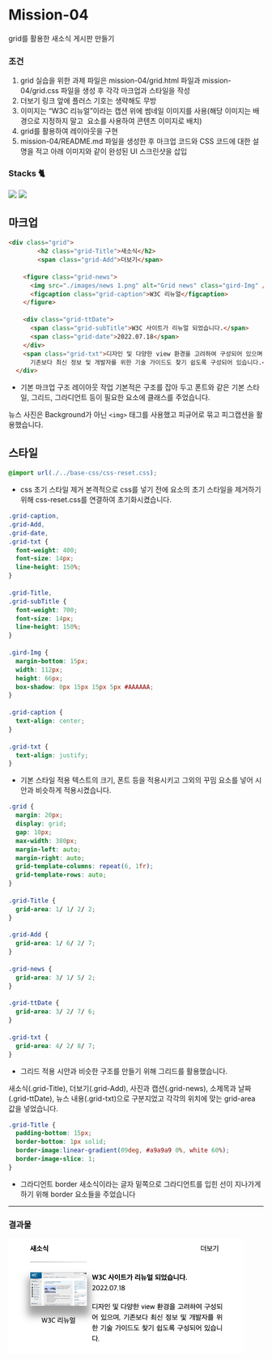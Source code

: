 # Mission-04
grid를 활용한 새소식 게시판 만들기

### 조건
1. grid 실습을 위한 과제 파일은 mission-04/grid.html 파일과 mission-04/grid.css 파일을 생성 후 각각 마크업과 스타일을 작성
2. 더보기 링크 앞에 플러스 기호는 생략해도 무방
3. 이미지는 “W3C 리뉴얼”이라는 캡션 위에 썸네일 이미지를 사용(해당 이미지는 배경으로 지정하지 말고 <img> 요소를 사용하여 콘텐츠 이미지로 배치)
4. grid를 활용하여 레이아웃을 구현
5. mission-04/README.md 파일을 생성한 후 마크업 코드와 CSS 코드에 대한 설명을 적고 아래 이미지와 같이 완성된 UI 스크린샷을 삽입


### Stacks 🐈
<div>
  <img src="https://img.shields.io/badge/html5-E34F26?style=for-the-badge&logo=html5&logoColor=white">
  <img src="https://img.shields.io/badge/css-1572B6?style=for-the-badge&logo=css3&logoColor=white">
</div>


## 마크업
```html
<div class="grid">
        <h2 class="grid-Title">새소식</h2>
        <span class="grid-Add">더보기</span>

    <figure class="grid-news">
      <img src="./images/news 1.png" alt="Grid news" class="gird-Img" />
      <figcaption class="grid-caption">W3C 리뉴얼</figcaption>
    </figure>

    <div class="grid-ttDate">
      <span class="grid-subTitle">W3C 사이트가 리뉴얼 되었습니다.</span>
      <span class="grid-date">2022.07.18</span>
    </div>
    <span class="grid-txt">디자인 및 다양한 view 환경을 고려하여 구성되어 있으며,
      기존보다 최신 정보 및 개발자를 위한 기술 가이드도 찾기 쉽도록 구성되어 있습니다.</span>
  </div>
```
- 기본 마크업 구조 레이아웃 작업
기본적은 구조를 잡아 두고 폰트와 같은 기본 스타일, 그리드, 그라디언트 등이 필요한 요소에 클래스를 주었습니다.

뉴스 사진은 Background가 아닌 `<img>` 태그를 사용했고 피규어로 묶고 피그캡션을 활용했습니다. 

## 스타일
```css
@import url(./../base-css/css-reset.css);
```
- css 초기 스타일 제거
본격적으로 css를 넣기 전에 요소의 초기 스타일을 제거하기 위해 css-reset.css를 연결하여 초기화시켰습니다.


```css
.grid-caption,
.grid-Add,
.grid-date,
.grid-txt {
  font-weight: 400;
  font-size: 14px;
  line-height: 150%;
}

.grid-Title,
.grid-subTitle {
  font-weight: 700;
  font-size: 14px;
  line-height: 150%;
}

.gird-Img {
  margin-bottom: 15px;
  width: 112px;
  height: 66px;
  box-shadow: 0px 15px 15px 5px #AAAAAA;
}

.grid-caption {
  text-align: center;
}

.grid-txt {
  text-align: justify;
}
```
- 기본 스타일 적용
텍스트의 크기, 폰트 등을 적용시키고 그외의 꾸밈 요소를 넣어 시안과 비슷하게 적용시켰습니다.

```css
.grid {
  margin: 20px; 
  display: grid;
  gap: 10px;
  max-width: 380px;
  margin-left: auto;
  margin-right: auto;
  grid-template-columns: repeat(6, 1fr);
  grid-template-rows: auto;
}

.grid-Title {
  grid-area: 1/ 1/ 2/ 2;
}

.grid-Add {
  grid-area: 1/ 6/ 2/ 7;
}

.grid-news {
  grid-area: 3/ 1/ 5/ 2;
}

.grid-ttDate {
  grid-area: 3/ 2/ 7/ 6;
}

.grid-txt {
  grid-area: 4/ 2/ 8/ 7;
}
```
- 그리드 적용
시안과 비슷한 구조를 만들기 위해 그리드를 활용했습니다. 

새소식(.grid-Title), 더보기(.grid-Add), 사진과 캡션(.grid-news), 소제목과 날짜(.grid-ttDate), 뉴스 내용(.grid-txt)으로 구분지었고 각각의 위치에 맞는 grid-area 값을 넣었습니다.

```css
.grid-Title {
  padding-bottom: 15px;
  border-bottom: 1px solid; 
  border-image:linear-gradient(09deg, #a9a9a9 0%, white 60%); 
  border-image-slice: 1;
}
```
- 그라디언트 border
새소식이라는 글자 밑쪽으로 그라디언트를 입힌 선이 지나가게 하기 위해 border 요소들을 주었습니다



---
### 결과물
![결과](./images/스크린샷%202023-06-13%20오후%2011.24.26.png)